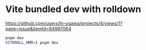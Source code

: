 # Vite bundled dev with rolldown

https://github.com/users/hi-ogawa/projects/4/views/1?pane=issue&itemId=84997064

```sh
pnpm dev
VITEROLL_HMR=1 pnpm dev
```
